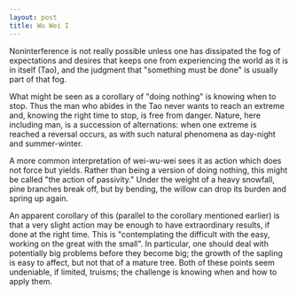 ```yaml
---
layout: post
title: Wu Wei I
---
```


Noninterference is not really possible unless one has dissipated the fog of expectations and desires that keeps one from experiencing the world as it is in itself (Tao), and the judgment that "something must be done" is usually part of that fog.

What might be seen as a corollary of "doing nothing" is knowing when to stop. Thus the man who abides in the Tao never wants to reach an extreme and, knowing the right time to stop, is free from danger. Nature, here including man, is a succession of alternations: when one extreme is reached a reversal occurs, as with such natural phenomena as day-night and summer-winter.

A more common interpretation of wei-wu-wei sees it as action which does not force but yields. Rather than being a version of doing nothing, this might be called "the action of passivity." Under the weight of a heavy snowfall, pine branches break off, but by bending, the willow can drop its burden and spring up again.

An apparent corollary of this (parallel to the corollary mentioned earlier) is that a very slight action may be enough to have extraordinary results, if done at the right time. This is "contemplating the difficult with the easy, working on the great with the small". In particular, one should deal with potentially big problems before they become big; the growth of the sapling is easy to affect, but not that of a mature tree. Both of these points seem undeniable, if limited, truisms; the challenge is knowing when and how to apply them.
